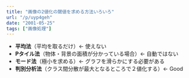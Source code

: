 ```yaml
---
title: "画像の2値化の閾値を求める方法いろいろ"
url: "/p/uyp4geh"
date: "2001-05-25"
tags: ["画像処理"]
---
```


* <b>平均法</b>（平均を取るだけ）← 使えない
* <b>Pタイル法</b>（物体・背景の面積が分かっている場合）← 自動ではない
* <b>モード法</b>（極小を求める）← グラフを滑らかにする必要がある
* <b>判別分析法</b>（クラス間分散が最大となるところで２値化する）← Good

